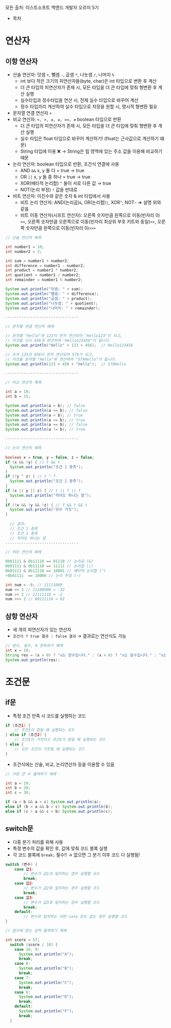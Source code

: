 모든 출처: 이스트소프트 백엔드 개발자 오르미 5기

- 목차

# 연산자

## 이항 연산자

- 산술 연산자: 덧셈 `+`, 뺄셈 `-`, 곱셈 `*`, 나눗셈 `/`, 나머지 `%`
    - int 보다 작은 크기의 피연산자들(byte, char)은 int 타입으로 변환 후 계산
    - 더 큰 타입의 피연산자가 존재 시, 모든 타입을 더 큰 타입에 맞춰 형변환 후 계산 실행
    - 실수타입과 정수타입을 연산 시, 전체 실수 타입으로 바꾸어 계산
    - 정수 타입끼리 계산하여 실수 타입으로 저장을 원할 시, 명시적 형변환 필요
- 문자열 연결 연산자 `+`
- 비교 연산자: `<, >, ≤, ≥, ==, ≠` boolean 타입으로 반환
    - 더 큰 타입의 피연산자가 존재 시, 모든 타입을 더 큰 타입에 맞춰 형변환 후 계산 실행
    - 실수 타입은 float 타입으로 바꾸어 계산하기! (float는 근사값으로 계산하기 떄문)
    - String 타입에 이용 ❌ → String은 힙 영역에 있는 주소 값을 이용해 비교하기 때문
- 논리 연산자: boolean 타입으로 반환, 조건식 연결에 사용
    - AND `&&` x, y 둘 다 = true → true
    - OR `||` x, y 둘 중 하나 = true → true
    - XOR(배타적 논리합) `^` 둘이 서로 다른 값 → true
    - NOT(논리 부정) `!` 값을 반대로
- 비트 연산자: 이진수와 같은 숫자 & int 타입에서 사용
    - 비트 논리 연산자: AND(논리곱)`&`, OR(논리합)`|`, XOR`^`, NOT`~`  ⇒ 설명 위와 같음
    - 비트 이동 연산자(시프트 연산자): 오른쪽 숫자만큼 왼쪽으로 이동(빈자리 0)`<<`, 오른쪽 숫자만큼 오른쪽으로 이동(빈자리 최상위 부호 키트와 동일)`>>`, 오른쪽 숫자만큼 왼쪽으로 이동(빈자리 0)`>>>`

```java
// 산술 연산자 예제

int number1 = 10;
int number2 = 3;

int sum = number1 + number2;
int difference = number1 - number2;
int product = number1 * number2;
int quotient = number1 / number2;
int remainder = number1 % number2;

System.out.println("덧셈: " + sum);
System.out.println("뺄셈: " + difference);
System.out.println("곱셈: " + product);
System.out.println("나눗셈: " + quotient);
System.out.println("나머지: " + remainder);

--------------------------------

// 문자열 연결 연산자 예제

// 문자열 "Hello"와 123이 먼저 연산되어 "Hello123"이 되고,
// 이것을 다시 456과 연산하여 "Hello123456"이 됩니다.
System.out.println("Hello" + 123 + 456);  // Hello123456

// 숫자 123과 456이 먼저 연산되어 579가 되고,
// 이것을 문자열 "Hello"와 연산하여 "579Hello"가 됩니다.
System.out.println(123 + 456 + "Hello");  // 579Hello

--------------------------------

// 비교 연산자 예제

int a = 10;
int b = 15;

System.out.println(a > b); // false
System.out.println(a >= b); // false
System.out.println(a < b); // true
System.out.println(a <= b); // true
System.out.println(a == b); // false
System.out.println(a != b); // true

--------------------------------

// 논리 연산자 예제
 
boolean x = true, y = false, z = false;
if (x && !y) { // t && t
  System.out.println("조건 1 충족");
}
if (!y ^ z) { // t ^ f
  System.out.println("조건 2 충족");
}
if (x || y || z) { // t || f || f
  System.out.println("적어도 하나는 참");
}
if (!x && !y && !z) { // f && t && t
  System.out.println("모두 거짓");
}
  
  // 결과: 
  // 조건 1 충족
  // 조건 2 충족
  // 적어도 하나는 참
--------------------------------

// 비트 연산자 예제

0b01111 & 0b11110 == 01110 // 논리곱 (&)
0b01111 & 0b11110 == 11111 // 논리합 (|)
0b01111 & 0b11110 == 10001 // 배타적 논리합 (^)
~0b01111  == 10000 // 논리 부정 (~)

int num = -8; // 11111000
num << 2 // 11100000 = -32
num >> 2 // 11111110 = -2
num >>> 2 // 00111110 = 62
```

## 삼항 연산자

- 세 개의 피연산자가 있는 연산자
- `조건식 ? true 결과 : false 결과` → 결과로는 연산식도 가능

```java
// 양수, 음수, 0 판독하기 예제
int x = 10;
String res = (x > 0) ? "x는 양수입니다." : (x < 0) ? "x는 음수입니다." : "x는 0입니다.";
System.out.println(res);
```

# 조건문

## if문

- 특정 조건 만족 시 코드를 실행하는 코드

```java
if (조건1) {
    // 조건1이 참일 때 실행되는 코드
} else if (조건2) {
    // 조건1이 거짓이고 조건2가 참일 때 실행되는 코드
} else {
    // 모든 조건이 거짓일 때 실행되는 코드
}
```

- 조건식에는 산술, 비교, 논리연산자 등을 이용할 수 있음

```java
// 가장 큰 수 출력하기 예제

int a = 10;
int b = 20;
int c = 30;

if (a > b && a > c) System.out.println(a);
else if (b > a && b > c) System.out.println(b);
else if (c > a && c > b) System.out.println(c);

```

## switch문

- 다중 분기 처리를 위해 사용
- 특정 변수의 값을 확인 후, 값에 맞춰 코드 블록 실행
- 각 코드 블록에 `break;` 필수!! → 없으면 그 분기 이후 코드 다 실행됨!

```java
switch (변수) {
    case 값1:
        // 변수가 값1과 일치하는 경우 실행할 코드
        break;
    case 값2:
        // 변수가 값2와 일치하는 경우 실행할 코드
        break;
    case 값3:
        // 변수가 값3과 일치하는 경우 실행할 코드
        break;
    default:
        // 변수와 일치하는 어떤 case 문도 없는 경우 실행할 코드
}
```

```java
// 점수에 맞는 성적 출력하기 예제

int score = 57;
  switch (score / 10) {
    case 10, 9:
      System.out.println("A");
      break;
    case 8:
      System.out.println("B");
      break;
    case 7:
      System.out.println("C");
      break;
    case 6:
      System.out.println("D");
      break;
    default:
      System.out.println("F");
      break;
  }
```